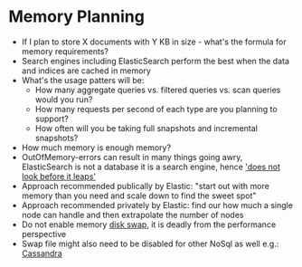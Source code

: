 # Memory Planning #

* If I plan to store X documents with Y KB in size - what's the formula for memory requirements?
* Search engines including ElasticSearch perform the best when the data and indices are cached in memory
* What's the usage patters will be:
  * How many aggregate queries vs. filtered queries vs. scan queries would you run?
  * How many requests per second of each type are you planning to support?
  * How often will you be taking full snapshots and incremental snapshots?
* How much memory is enough memory?
* OutOfMemory-errors can result in many things going awry, ElasticSearch is not a database it is a search engine, hence ['does not look before it leaps'](https://www.elastic.co/blog/found-elasticsearch-in-production#outofmemory-caused-crashes)
* Approach recommended publically by Elastic: "start out with more memory than you need and scale down to find the sweet spot"
* Approach recommended privately by Elastic: find our how much a single node can handle and then extrapolate the number of nodes
* Do not enable memory [disk swap](https://www.elastic.co/guide/en/elasticsearch/guide/current/heap-sizing.html#_swapping_is_the_death_of_performance), it is deadly from the performance perspective
* Swap file might also need to be disabled for other NoSql as well e.g.: [Cassandra](http://stackoverflow.com/questions/22988824/why-swap-needs-to-be-turned-off-in-datastax-cassandra)
